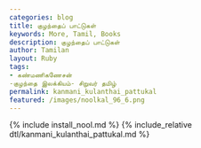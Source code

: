 ```yaml
---  
categories: blog  
title: குழந்தைப் பாட்டுகள்
keywords: More, Tamil, Books  
description: குழந்தைப் பாட்டுகள்
author: Tamilan  
layout: Ruby  
tags:     
- கண்மணிகணேசன்
-குழந்தை இலக்கியம்- சிறுவர் தமிழ்
permalink: kanmani_kulanthai_pattukal  
featured: /images/noolkal_96_6.png  
---  
```

{% include install_nool.md %} 
{% include_relative dtl/kanmani_kulanthai_pattukal.md %} 
